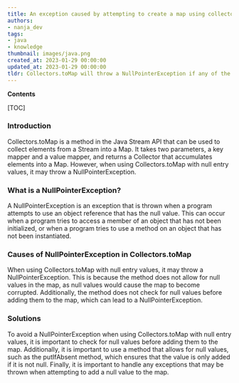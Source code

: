 ```yaml
---
title: An exception caused by attempting to create a map using collectors.tomap with null values for some of the entries
authors:
- nanja_dev
tags:
- java
- knowledge
thumbnail: images/java.png
created_at: 2023-01-29 00:00:00
updated_at: 2023-01-29 00:00:00
tldr: Collectors.toMap will throw a NullPointerException if any of the entry values are null.
---
```


**Contents**

[TOC]

### Introduction
Collectors.toMap is a method in the Java Stream API that can be used to collect elements from a Stream into a Map. It takes two parameters, a key mapper and a value mapper, and returns a Collector that accumulates elements into a Map. However, when using Collectors.toMap with null entry values, it may throw a NullPointerException.

### What is a NullPointerException?
A NullPointerException is an exception that is thrown when a program attempts to use an object reference that has the null value. This can occur when a program tries to access a member of an object that has not been initialized, or when a program tries to use a method on an object that has not been instantiated.

### Causes of NullPointerException in Collectors.toMap
When using Collectors.toMap with null entry values, it may throw a NullPointerException. This is because the method does not allow for null values in the map, as null values would cause the map to become corrupted. Additionally, the method does not check for null values before adding them to the map, which can lead to a NullPointerException.

### Solutions
To avoid a NullPointerException when using Collectors.toMap with null entry values, it is important to check for null values before adding them to the map. Additionally, it is important to use a method that allows for null values, such as the putIfAbsent method, which ensures that the value is only added if it is not null. Finally, it is important to handle any exceptions that may be thrown when attempting to add a null value to the map.
